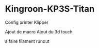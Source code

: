 # Kingroon-KP3S-Titan
Config printer Klipper

Ajout de macro
Ajout du 3d touch

a faire filament runout
